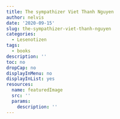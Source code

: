 ```yaml
---
title: The sympathizer Viet Thanh Nguyen
author: nelvis
date: '2020-09-15'
slug: the-sympathizer-viet-thanh-nguyen
categories:
  - Lesenotizen
tags:
  - books
description: ''
toc: no
dropCap: no
displayInMenu: no
displayInList: yes
resources:
  name: featuredImage
  src: ''
  params:
    description: ''
---
```

